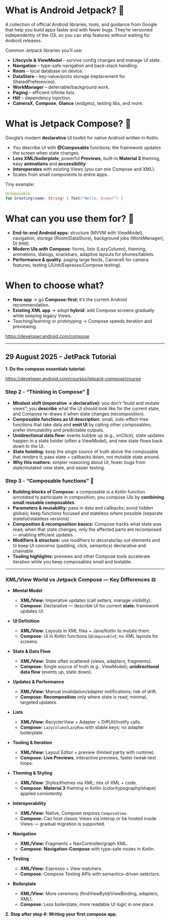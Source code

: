 # What is **Android Jetpack**? 🚀

A collection of official Android libraries, tools, and guidance from Google that help you build apps faster and with fewer bugs. They’re versioned independently of the OS, so you can ship features without waiting for Android releases.

Common Jetpack libraries you’ll use:

* **Lifecycle & ViewModel** – survive config changes and manage UI state.
* **Navigation** – type-safe navigation and back-stack handling.
* **Room** – local database on device.
* **DataStore** – key-value/proto storage (replacement for SharedPreferences).
* **WorkManager** – deferrable/background work.
* **Paging** – efficient infinite lists.
* **Hilt** – dependency injection.
* **CameraX**, **Compose**, **Glance** (widgets), testing libs, and more.

# What is **Jetpack Compose**? 🎨

Google’s modern **declarative** UI toolkit for native Android written in Kotlin.

* You describe UI with **@Composable** functions; the framework updates the screen when state changes.
* **Less XML/boilerplate**, powerful **Previews**, built-in **Material 3** theming, easy **animations** and **accessibility**.
* **Interoperates** with existing Views (you can mix Compose and XML).
* Scales from small components to entire apps.

Tiny example:

```kotlin
@Composable
fun Greeting(name: String) { Text("Hello, $name!") }
```

# What can you use them for? 🧩

* **End-to-end Android apps**: structure (MVVM with ViewModel), navigation, storage (Room/DataStore), background jobs (WorkManager), DI (Hilt).
* **Modern UIs with Compose**: forms, lists (LazyColumn), theming, animations, dialogs, snackbars, adaptive layouts for phones/tablets.
* **Performance & quality**: paging large feeds, CameraX for camera features, testing (JUnit/Espresso/Compose testing).

# When to choose what?

* **New app** → go **Compose-first**; it’s the current Android recommendation.
* **Existing XML app** → adopt **hybrid**: add Compose screens gradually while keeping legacy Views.
* Teaching/learning or prototyping → Compose speeds iteration and previewing.

https://developer.android.com/compose

---

## 29 August 2025 - JetPack Tutorial

**1. Do the compose essentials tutorial:**

https://developer.android.com/courses/jetpack-compose/course

### Step 2 - “Thinking in Compose” 🧠

* **Mindset shift (imperative → declarative):** you don’t “build and mutate views”; you **describe** what the UI should look like for the current state, and Compose re-draws it when state changes (recomposition). 
* **Composable functions as UI description:** small, side-effect-free functions that take data and **emit UI** by calling other composables; prefer immutability and predictable outputs.
* **Unidirectional data flow:** events bubble up (e.g., onClick), state updates happen in a state holder (often a ViewModel), and new state flows back down to the UI.
* **State hoisting:** keep the single source of truth above the composable that renders it; pass state + callbacks down, not mutable state around.
* **Why this matters:** simpler reasoning about UI, fewer bugs from stale/mutated view state, and easier testing.

### Step 3 - “Composable functions” 🧩

* **Building blocks of Compose:** a composable is a Kotlin function annotated to participate in composition; you compose UIs by **combining small reusable composables**.
* **Parameters & reusability:** pass in data and callbacks; avoid hidden globals; keep functions focused and stateless where possible (separate stateful/stateless versions).
* **Composition & recomposition basics:** Compose tracks what state was read; when that state changes, only the affected parts are recomposed — enabling efficient updates.
* **Modifiers & structure:** use modifiers to decorate/lay out elements and to keep UI concerns (padding, click, semantics) declarative and chainable.
* **Tooling highlights:** previews and other Compose tools accelerate iteration while you keep composables small and testable.

---

### XML/View World vs Jetpack Compose — Key Differences ⚖️

* **Mental Model**

  * **XML/View:** Imperative updates (call setters, manage visibility).
  * **Compose:** Declarative — describe UI for current **state**; framework updates UI.

* **UI Definition**

  * **XML/View:** Layouts in XML files + Java/Kotlin to mutate them.
  * **Compose:** UI in Kotlin functions (`@Composable`); no XML layouts for screens.

* **State & Data Flow**

  * **XML/View:** State often scattered (views, adapters, fragments).
  * **Compose:** Single source of truth (e.g., ViewModel); **unidirectional data flow** (events up, state down).

* **Updates & Performance**

  * **XML/View:** Manual invalidation/adapter notifications; risk of drift.
  * **Compose:** **Recomposition** only where state is read; minimal, targeted updates.

* **Lists**

  * **XML/View:** RecyclerView + Adapter + DiffUtil/notify calls.
  * **Compose:** `LazyColumn`/`LazyRow` with stable keys; no adapter boilerplate.

* **Tooling & Iteration**

  * **XML/View:** Layout Editor + preview (limited parity with runtime).
  * **Compose:** **Live Previews**, interactive previews, faster tweak-test loops.

* **Theming & Styling**

  * **XML/View:** Styles/themes via XML; mix of XML + code.
  * **Compose:** **Material 3** theming in Kotlin (color/typography/shape) applied consistently.

* **Interoperability**

  * **XML/View:** Native; Compose requires `ComposeView`.
  * **Compose:** Can host classic Views via interop or be hosted inside Views — gradual migration is supported.

* **Navigation**

  * **XML/View:** Fragments + NavController/graph XML.
  * **Compose:** **Navigation-Compose** with type-safe routes in Kotlin.

* **Testing**

  * **XML/View:** Espresso + View matchers.
  * **Compose:** Compose Testing APIs with semantics-driven selectors.

* **Boilerplate**

  * **XML/View:** More ceremony (findViewById/ViewBinding, adapters, XML).
  * **Compose:** Less boilerplate; more readable UI logic in one place.


**2. Stop after step 4: Writing your first compose app.**


